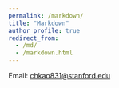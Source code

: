 ```yaml
---
permalink: /markdown/
title: "Markdown"
author_profile: true
redirect_from: 
  - /md/
  - /markdown.html
---
```


Email: chkao831@stanford.edu
